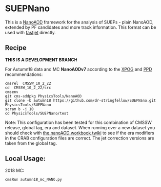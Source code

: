 # SUEPNano

This is a [NanoAOD](https://twiki.cern.ch/twiki/bin/view/CMSPublic/WorkBookNanoAOD) framework for the analysis of SUEPs - plain NanoAOD, extended by PF candidates and more track information. 
This format can be used with [fastjet](http://fastjet.fr) directly.

## Recipe

**THIS IS A DEVELOPMENT BRANCH**

For Autumn18 data and MC **NanoAODv7** according to the [XPOG](https://gitlab.cern.ch/cms-nanoAOD/nanoaod-doc/-/wikis/Releases/NanoAODv6) and [PPD](https://twiki.cern.ch/twiki/bin/viewauth/CMS/PdmVAnalysisSummaryTable) recommendations:

```
cmsrel  CMSSW_10_2_22
cd  CMSSW_10_2_22/src
cmsenv
git cms-addpkg PhysicsTools/NanoAOD
git clone -b autumn18 https://github.com/dr-stringfellow/SUEPNano.git PhysicsTools/SUEPNano
scram b -j 10
cd PhysicsTools/SUEPNano/test
```
Note: This configuration has been tested for this combination of CMSSW release, global tag, era and dataset. When running over a new dataset you should check with [the nanoAOD workbook twiki](https://twiki.cern.ch/twiki/bin/view/CMSPublic/WorkBookNanoAOD#Running_on_various_datasets_from) to see if the era modifiers in the CRAB configuration files are correct. The jet correction versions are taken from the global tag.

## Local Usage:

2018 MC:
```
cmsRun autumn18_mc_NANO.py
```


